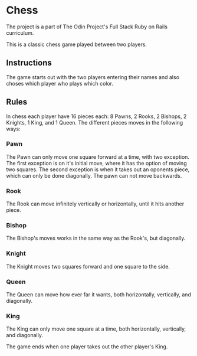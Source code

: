 # Chess

The project is a part of The Odin Project's Full Stack Ruby on Rails curriculum. 

This is a classic chess game played between two players.

## Instructions

The game starts out with the two players entering their names and also choses which player 
who plays which color. 

## Rules

In chess each player have 16 pieces each: 
8 Pawns, 2 Rooks, 2 Bishops, 2 Knights, 1 King, and 1 Queen. The different pieces moves in the following ways: 

### Pawn
The Pawn can only move one square forward at a time, with two exception. 
The first exception is on it's initial move, where it has the option of moving two squares. 
The second exception is when it takes out an oponents piece, which can only be done diagonally. 
The pawn can not move backwards. 

### Rook
The Rook can move infinitely vertically or horizontally, until it hits another piece. 

### Bishop
The Bishop's moves works in the same way as the Rook's, but diagonally.

### Knight
The Knight moves two squares forward and one square to the side. 

### Queen
The Queen can move how ever far it wants, both horizontally, vertically, and diagonally.

### King
The King can only move one square at a time, both horizontally, vertically, and diagonally.

The game ends when one player takes out the other player's King. 
